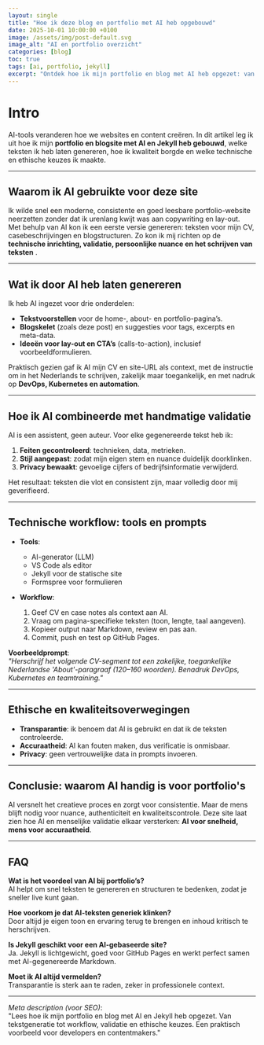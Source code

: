```yaml
---
layout: single
title: "Hoe ik deze blog en portfolio met AI heb opgebouwd"
date: 2025-10-01 10:00:00 +0100
image: /assets/img/post-default.svg
image_alt: "AI en portfolio overzicht"
categories: [blog]
toc: true
tags: [ai, portfolio, jekyll]
excerpt: "Ontdek hoe ik mijn portfolio en blog met AI heb opgezet: van teksten en ideeën tot workflow, validatie en ethische keuzes. Een praktisch voorbeeld voor developers en contentmakers."
---
```


# Intro
AI-tools veranderen hoe we websites en content creëren. In dit artikel leg ik uit hoe ik mijn **portfolio en blogsite met AI en Jekyll heb gebouwd**, welke teksten ik heb laten genereren, hoe ik kwaliteit borgde en welke technische en ethische keuzes ik maakte.

---

## Waarom ik AI gebruikte voor deze site

Ik wilde snel een moderne, consistente en goed leesbare portfolio-website neerzetten zonder dat ik urenlang kwijt was aan copywriting en lay-out.  
Met behulp van AI kon ik een eerste versie genereren: teksten voor mijn CV, casebeschrijvingen en blogstructuren. Zo kon ik mij richten op de **technische inrichting, validatie, persoonlijke nuance en het schrijven van teksten** .

---

## Wat ik door AI heb laten genereren

Ik heb AI ingezet voor drie onderdelen:

- **Tekstvoorstellen** voor de home-, about- en portfolio-pagina’s.  
- **Blogskelet** (zoals deze post) en suggesties voor tags, excerpts en meta-data.  
- **Ideeën voor lay-out en CTA’s** (calls-to-action), inclusief voorbeeldformulieren.

Praktisch gezien gaf ik AI mijn CV en site-URL als context, met de instructie om in het Nederlands te schrijven, zakelijk maar toegankelijk, en met nadruk op **DevOps, Kubernetes en automation**.

---

## Hoe ik AI combineerde met handmatige validatie

AI is een assistent, geen auteur. Voor elke gegenereerde tekst heb ik:

1. **Feiten gecontroleerd**: technieken, data, metrieken.  
2. **Stijl aangepast**: zodat mijn eigen stem en nuance duidelijk doorklinken.  
3. **Privacy bewaakt**: gevoelige cijfers of bedrijfsinformatie verwijderd.

Het resultaat: teksten die vlot en consistent zijn, maar volledig door mij geverifieerd.

---

## Technische workflow: tools en prompts

- **Tools**:  
  - AI-generator (LLM)  
  - VS Code als editor  
  - Jekyll voor de statische site  
  - Formspree voor formulieren  

- **Workflow**:  
  1. Geef CV en case notes als context aan AI.  
  2. Vraag om pagina-specifieke teksten (toon, lengte, taal aangeven).  
  3. Kopieer output naar Markdown, review en pas aan.  
  4. Commit, push en test op GitHub Pages.

**Voorbeeldprompt**:  
*"Herschrijf het volgende CV-segment tot een zakelijke, toegankelijke Nederlandse 'About'-paragraaf (120–160 woorden). Benadruk DevOps, Kubernetes en teamtraining."*

---

## Ethische en kwaliteitsoverwegingen

- **Transparantie**: ik benoem dat AI is gebruikt en dat ik de teksten controleerde.  
- **Accuraatheid**: AI kan fouten maken, dus verificatie is onmisbaar.  
- **Privacy**: geen vertrouwelijke data in prompts invoeren.  

---

## Conclusie: waarom AI handig is voor portfolio's

AI versnelt het creatieve proces en zorgt voor consistentie. Maar de mens blijft nodig voor nuance, authenticiteit en kwaliteitscontrole. Deze site laat zien hoe AI en menselijke validatie elkaar versterken: **AI voor snelheid, mens voor accuraatheid**.

---

## FAQ

**Wat is het voordeel van AI bij portfolio’s?**  
AI helpt om snel teksten te genereren en structuren te bedenken, zodat je sneller live kunt gaan.

**Hoe voorkom je dat AI-teksten generiek klinken?**  
Door altijd je eigen toon en ervaring terug te brengen en inhoud kritisch te herschrijven.

**Is Jekyll geschikt voor een AI-gebaseerde site?**  
Ja. Jekyll is lichtgewicht, goed voor GitHub Pages en werkt perfect samen met AI-gegenereerde Markdown.

**Moet ik AI altijd vermelden?**  
Transparantie is sterk aan te raden, zeker in professionele context.

---

*Meta description (voor SEO)*:  
"Lees hoe ik mijn portfolio en blog met AI en Jekyll heb opgezet. Van tekstgeneratie tot workflow, validatie en ethische keuzes. Een praktisch voorbeeld voor developers en contentmakers."
